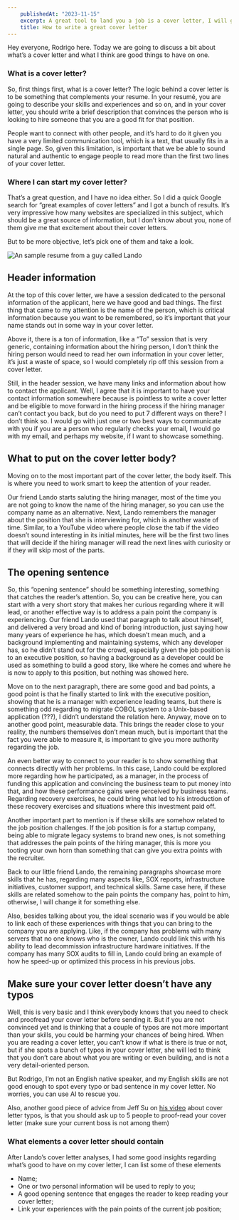 ```yaml
---
    publishedAt: "2023-11-15"
    excerpt: A great tool to land you a job is a cover letter, I will give you some advice about how I would do it
    title: How to write a great cover letter
---
```


Hey everyone, Rodrigo here. Today we are going to discuss a bit about what’s a cover letter and what I think are good things to have on one. 

### What is a cover letter?

So, first things first, what is a cover letter? The logic behind a cover letter is to be something that complements your resume. In your resumé, you are going to describe your skills and experiences and so on, and in your cover letter, you should write a brief description that convinces the person who is looking to hire someone that you are a good fit for that position.

People want to connect with other people, and it’s hard to do it given you have a very limited communication tool, which is a text, that usually fits in a single page. So, given this limitation, is important that we be able to sound natural and authentic to engage people to read more than the first two lines of your cover letter.

### Where I can start my cover letter?

That’s a great question, and I have no idea either. So I did a quick Google search for “great examples of cover letters” and I got a bunch of results. It’s very impressive how many websites are specialized in this subject, which should be a great source of information, but I don’t know about you, none of them give me that excitement about their cover letters.

But to be more objective, let’s pick one of them and take a look.

![An sample resume from a guy called Lando](/images/posts/how-to-write-a-great-cover-letter/landos-resume.png)

## Header information

At the top of this cover letter, we have a session dedicated to the personal information of the applicant, here we have good and bad things. The first thing that came to my attention is the name of the person, which is critical information because you want to be remembered, so it’s important that your name stands out in some way in your cover letter.

Above it, there is a ton of information, like a “To” session that is very generic, containing information about the hiring person, I don’t think the hiring person would need to read her own information in your cover letter, it’s just a waste of space, so I would completely rip off this session from a cover letter.

Still, in the header session, we have many links and information about how to contact the applicant. Well, I agree that it is important to have your contact information somewhere because is pointless to write a cover letter and be eligible to move forward in the hiring process if the hiring manager can’t contact you back, but do you need to put 7 different ways on there? I don’t think so. I would go with just one or two best ways to communicate with you if you are a person who regularly checks your email, I would go with my email, and perhaps my website, if I want to showcase something. 

## What to put on the cover letter body?

Moving on to the most important part of the cover letter, the body itself. This is where you need to work smart to keep the attention of your reader.

Our friend Lando starts saluting the hiring manager, most of the time you are not going to know the name of the hiring manager, so you can use the company name as an alternative. Next, Lando remembers the manager about the position that she is interviewing for, which is another waste of time. Similar, to a YouTube video where people close the tab if the video doesn’t sound interesting in its initial minutes, here will be the first two lines that will decide if the hiring manager will read the next lines with curiosity or if they will skip most of the parts.

## The opening sentence

So, this “opening sentence” should be something interesting, something that catches the reader’s attention. So, you can be creative here, you can start with a very short story that makes her curious regarding where it will lead, or another effective way is to address a pain point the company is experiencing. Our friend Lando used that paragraph to talk about himself, and delivered a very broad and kind of boring introduction, just saying how many years of experience he has, which doesn’t mean much, and a background implementing and maintaining systems, which any developer has, so he didn’t stand out for the crowd, especially given the job position is to an executive position, so having a background as a developer could be used as something to build a good story, like where he comes and where he is now to apply to this position, but nothing was showed here.

Move on to the next paragraph, there are some good and bad points, a good point is that he finally started to link with the executive position, showing that he is a manager with experience leading teams, but there is something odd regarding to migrate COBOL system to a Unix-based application (???), I didn’t understand the relation here. Anyway, move on to another good point, measurable data. This brings the reader close to your reality, the numbers themselves don’t mean much, but is important that the fact you were able to measure it, is important to give you more authority regarding the job.

An even better way to connect to your reader is to show something that connects directly with her problems. In this case, Lando could be explored more regarding how he participated, as a manager, in the process of funding this application and convincing the business team to put money into that, and how these performance gains were perceived by business teams. Regarding recovery exercises, he could bring what led to his introduction of these recovery exercises and situations where this investment paid off.

Another important part to mention is if these skills are somehow related to the job position challenges. If the job position is for a startup company, being able to migrate legacy systems to brand new ones, is not something that addresses the pain points of the hiring manager, this is more you tooting your own horn than something that can give you extra points with the recruiter.

Back to our little friend Lando, the remaining paragraphs showcase more skills that he has, regarding many aspects like, SOX reports, infrastructure initiatives, customer support, and technical skills. Same case here, if these skills are related somehow to the pain points the company has, point to him, otherwise, I will change it for something else.

Also, besides talking about you, the ideal scenario was if you would be able to link each of these experiences with things that you can bring to the company you are applying. Like, if the company has problems with many servers that no one knows who is the owner, Lando could link this with his ability to lead decommission infrastructure hardware initiatives. If the company has many SOX audits to fill in, Lando could bring an example of how he speed-up or optimized this process in his previous jobs.

## Make sure your cover letter doesn’t have any typos

Well, this is very basic and I think everybody knows that you need to check and proofread your cover letter before sending it. But if you are not convinced yet and is thinking that a couple of typos are not more important than your skills, you could be harming your chances of being hired. When you are reading a cover letter, you can’t know if what is there is true or not, but if she spots a bunch of typos in your cover letter, she will led to think that you don’t care about what you are writing or even building, and is not a very detail-oriented person.

But Rodrigo, I’m not an English native speaker, and my English skills are not good enough to spot every typo or bad sentence in my cover letter. No worries, you can use AI to rescue you.

Also, another good piece of advice from Jeff Su on [his video](https://www.youtube.com/watch?v=xudcyY06PiI) about cover letter typos, is that you should ask up to 5 people to proof-read your cover letter (make sure your current boss is not among them)

### What elements a cover letter should contain

After Lando’s cover letter analyses, I had some good insights regarding what’s good to have on my cover letter, I can list some of these elements

- Name;
- One or two personal information will be used to reply to you;
- A good opening sentence that engages the reader to keep reading your cover letter;
- Link your experiences with the pain points of the current job position;